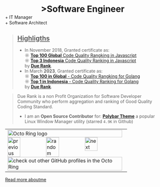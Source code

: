 <h1 style="margin-bottom: 1px; text-align: center">>Software Engineer</h1>
<p style="margin-top: 1px; margin-bottom: 0px">
+ IT Manager</p>
<p style="margin-top: 1px; margin-bottom: 0px">
+ Software Architect</p>

>## <u>Highligths</u>
>- In November 2018, Granted certificate as: <br/>
>	 ☼ [**Top 100 Global** Code Quality Rangking in Javascript ](https://duerank.com/activeAchievement?country=G&id=13470318&lang=JavaScript&max=250000&min=50000) <br/>
>	 ☼ [**Top 3 Indonesia** Code Quality Ranking in Javascript](https://duerank.com/activeAchievement?country=ID&id=13470318&lang=JavaScript&max=250000&min=50000) <br/>
>	by **[Due Rank](https://duerank.com/mission)**. <br/> 
> - In March **2023**, Granted certificate as: <br/> 
>   ☼ [**Top 100 in Global** - Code Quality Rangking for Golang ](https://duerank.com/activeAchievement?country=G&id=13470318&lang=Go&max=10000&min=5000) <br/> 
>   ☼ [**Top 1 in Indonesia** - Code Quality Ranking for Golang ](https://duerank.com/activeAchievement?country=ID&id=13470318&lang=Go&max=10000&min=5000) <br/> 
>	by **[Due Rank](https://duerank.com/mission)**. <br/> 


>	Due Rank is a non Profit Organization for Software Developer Community who perform aggregation and ranking of Good Quality Coding Standard.
>	
>	
>- I am an **Open Source Contributor** for:
>	**[Polybar Theme](https://github.com/adi1090x/polybar-themes)** a popular Linux Window Manager utility (starred `4.9K` in Github)

<table><tbody><tr><td><a href="https://octo-ring.com/"><img src="https://octo-ring.com/static/img/widget/top.png" width="99%" alt="Octo Ring logo" align="top"></a><br><a href="https://octo-ring.com/p/erdivartanovich/prev"><img src="https://octo-ring.com/static/img/widget/prev.png" width="33%" alt="previous" align="top" title="previous profile"></a><a href="https://octo-ring.com/p/erdivartanovich/random"><img src="https://octo-ring.com/static/img/widget/random.png" width="33%" alt="random" align="top" title="random profile"></a><a href="https://octo-ring.com/p/erdivartanovich/next"><img src="https://octo-ring.com/static/img/widget/next.png" width="33%" alt="next" align="top" title="next profile"></a><br><a href="https://octo-ring.com/"><img src="https://octo-ring.com/static/img/widget/bottom.png" width="99%" alt="check out other GitHub profiles in the Octo Ring" align="top"></a></td></tr></tbody></table>

<a href="https://erdivartanovich.github.io/aboutme/">Read more aboutme</a>



